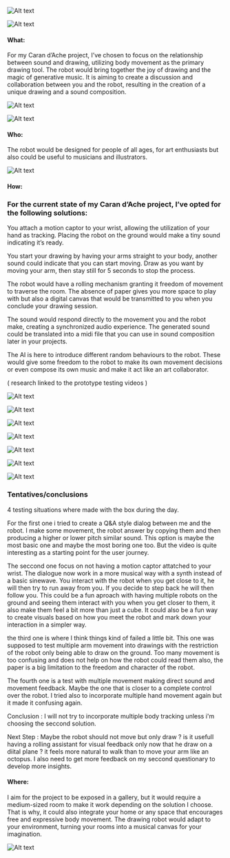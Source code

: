 ![Alt text](../images/2023-11-13-presentation_.jpg) 

![Alt text](../images/2023-11-13-presentation_2.jpg) 

#### What:

For my Caran d’Ache project, I’ve chosen to focus on the relationship between sound and drawing, utilizing body movement as the primary drawing tool. The robot would bring together the joy of drawing and the magic of generative music. It is aiming to create a discussion and collaboration between you and the robot, resulting in the creation of a unique drawing and a sound composition.


![Alt text](../images/2023-11-13-presentation_3.jpg) 

![Alt text](../images/2023-11-13-presentation_4.jpg) 

#### Who:

The robot would be designed for people of all ages, for art enthusiasts but also could be useful to musicians and illustrators.

![Alt text](../images/2023-11-13-presentation_5.jpg) 

#### How:

### For the current state of my Caran d’Ache project, I’ve opted for the following solutions: 

You attach a motion captor to your wrist, allowing the utilization of your hand as tracking. Placing the robot on the ground would make a tiny sound indicating it’s ready. 

You start your drawing by having your arms straight to your body, another sound could indicate that you can start moving. Draw as you want by moving your arm, then stay still for 5 seconds to stop the process. 

The robot would have a rolling mechanism granting it freedom of movement to traverse the room. The absence of paper gives you more space to play with but also a digital canvas that would be transmitted to you when you conclude your drawing session. 

The sound would respond directly to the movement you and the robot make, creating a synchronized audio experience. The generated sound could be translated into a midi file that you can use in sound composition later in your projects. 

The AI is here to introduce different random behaviours to the robot. These would give some freedom to the robot to make its own movement decisions or even compose its own music and make it act like an art collaborator.

( research linked to the prototype testing videos )

![Alt text](../images/2023-11-13-presentation_6.jpg) 

![Alt text](../images/2023-11-13-presentation_7.jpg) 

![Alt text](../images/2023-11-13-presentation_8.jpg) 

![Alt text](../images/2023-11-13-presentation_9.jpg) 

![Alt text](../images/2023-11-13-presentation_10.jpg) 

![Alt text](../images/2023-11-13-presentation_11.jpg) 

![Alt text](../images/2023-11-13-presentation_12.jpg) 

### Tentatives/conclusions

4 testing situations where made with the box during the day.

For the first one i tried to create a Q&A style dialog between me and the robot. I make some movement, the robot answer by copying them and then producing a higher or lower pitch similar sound. This option is maybe the most basic one and maybe the most boring one too. But the video is quite interesting as a starting point for the user journey.

The seccond one focus on not having a motion captor attatched to your wrist. The dialogue now work in a more musical way with a synth instead of a basic sinewave. You interact with the robot when you get close to it, he will then try to run away from you. If you decide to step back he will then follow you. This could be a fun aproach with having multiple robots on the ground and seeing them interact with you when you get closer to them, it also make them feel a bit more than just a cube. It could also be a fun way to create visuals based on how you meet the robot and mark down your interaction in a simpler way.

the third one is where I think things kind of failed a little bit. This one was supposed to test multiple arm movement into drawings with the restriction of the robot only being able to draw on the ground. Too many movement is too confusing and does not help on how the robot could read them also, the paper is a big limitation to the freedom and character of the robot.

The fourth one is a test with multiple movement making direct sound and movement feedback. Maybe the one that is closer to a complete control over the robot. I tried also to incorporate multiple hand movement again but it made it confusing again.

Conclusion : I will not try to incorporate multiple body tracking unless i'm choosing the seccond solution.

Next Step : Maybe the robot should not move but only draw ? is it usefull having a rolling assistant for visual feedback only now that he draw on a diital plane ? it feels more natural to walk than to move your arm like an octopus. I also need to get more feedback on my seccond questionary to develop more insights.

#### Where:

I aim for the project to be exposed in a gallery, but it would require a medium-sized room to make it work depending on the solution I choose. That is why, it could also integrate your home or any space that encourages free and expressive body movement. The drawing robot would adapt to your environment, turning your rooms into a musical canvas for your imagination. 

![Alt text](../images/2023-11-13-presentation_13.jpg)